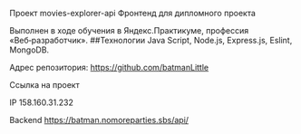 Проект movies-explorer-api
Фронтенд для дипломного проекта

Выполнен в ходе обучения в Яндекс.Практикуме, профессия «Веб‑разработчик».
##Технологии Java Script, Node.js, Express.js, Eslint, MongoDB.

Адрес репозитория: https://github.com/batmanLittle

Ссылка на проект

IP 158.160.31.232

Backend https://batman.nomoreparties.sbs/api/
